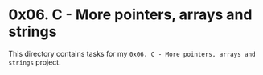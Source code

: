 # 0x06. C - More pointers, arrays and strings

This directory contains tasks for my `0x06. C - More pointers, arrays and strings` project.
